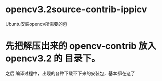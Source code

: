 # opencv3.2source-contrib-ippicv


Ubuntu安装opencv所需要的包


# 先把解压出来的 opencv-contrib 放入opencv3.2 的 目录下。

之后 编译过程中，出现的各种下载不下来的安装包，基本都在这了
